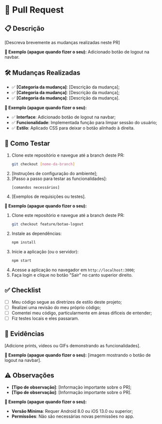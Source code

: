 # 🚀 Pull Request

## 📋 Descrição
[Descreva brevemente as mudanças realizadas neste PR]

**📌 Exemplo (apague quando fizer o seu):** Adicionado botão de logout na navbar.

## 🛠️ Mudanças Realizadas
- ✅ **[Categoria da mudança]**: [Descrição da mudança];
- ✅ **[Categoria da mudança]**: [Descrição da mudança];
- ✅ **[Categoria da mudança]**: [Descrição da mudança].

**📌 Exemplo (apague quando fizer o seu):**
- ✅ **Interface**: Adicionado botão de logout na navbar;
- ✅ **Funcionalidade**: Implementada função para limpar sessão do usuário;
- ✅ **Estilo**: Aplicado CSS para deixar o botão alinhado à direita.

## 🧪 Como Testar
1. Clone este repositório e navegue até a branch deste PR:
   ```bash
   git checkout [nome-da-branch]
   ```
2. [Instruções de configuração do ambiente];
3. [Passo a passo para testar as funcionalidades]:
   ```bash
   [comandos necessários]
   ```
4. [Exemplos de requisições ou testes].

**📌 Exemplo (apague quando fizer o seu):**
1. Clone este repositório e navegue até a branch deste PR:
   ```bash
   git checkout feature/botao-logout
   ```
2. Instale as dependências:
   ```bash
   npm install
   ```
3. Inicie a aplicação (ou o servidor):
   ```bash
   npm start
   ```
4. Acesse a aplicação no navegador em `http://localhost:3000`;
5. Faça login e clique no botão "Sair" no canto superior direito.

## ✅ Checklist
- [ ] Meu código segue as diretrizes de estilo deste projeto;
- [ ] Realizei uma revisão do meu próprio código;
- [ ] Comentei meu código, particularmente em áreas difíceis de entender;
- [ ] Fiz testes locais e eles passaram.

## 📸 Evidências
[Adicione prints, vídeos ou GIFs demonstrando as funcionalidades].

**📌 Exemplo (apague quando fizer o seu):** [imagem mostrando o botão de logout na navbar].

## ⚠️ Observações
- **[Tipo de observação]**: [Informação importante sobre o PR];
- **[Tipo de observação]**: [Informação importante sobre o PR].

**📌 Exemplo (apague quando fizer o seu):**
- **Versão Mínima**: Requer Android 8.0 ou iOS 13.0 ou superior;
- **Permissões**: Não são necessárias novas permissões no app.
